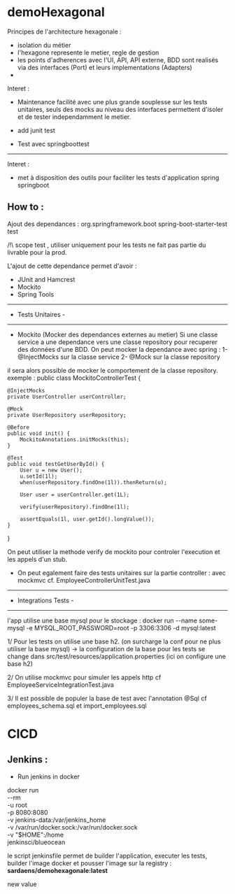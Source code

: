 # demoHexagonal
Principes de l'architecture hexagonale :
- isolation du métier
- l'hexagone represente le metier, regle de gestion
- les points d'adherences avec l'UI, API, API externe, BDD sont realisés via des interfaces (Port) et leurs implementations (Adapters)
-

Interet :
- Maintenance facilité avec une plus grande souplesse sur les tests unitaires, seuls des mocks au niveau des interfaces permettent d'isoler et de tester independamment le metier.


- add junit test


- Test avec springboottest
---------------------------
Interet :
- met à disposition des outils pour faciliter les tests d'application spring springboot


How to :
--------

Ajout des dependances :
<dependency>
    <groupId>org.springframework.boot</groupId>
    <artifactId>spring-boot-starter-test</artifactId>
    <scope>test</scope>
</dependency>

/!\ scope test , utiliser uniquement pour les tests ne fait pas partie du livrable pour la prod.

L'ajout de cette dependance permet d'avoir :
- JUnit and Hamcrest
- Mockito
- Spring Tools


-------------------
- Tests Unitaires -
-------------------

- Mockito (Mocker des dependances externes au metier)
Si une classe service a une dependance vers une classe repository pour recuperer des données d'une BDD.
On peut mocker la dependance avec spring :
  1- @InjectMocks sur la classe service
  2- @Mock sur la classe repository

il sera alors possible de mocker le comportement de la classe repository.
exemple :
public class MockitoControllerTest {

    @InjectMocks
    private UserController userController;

    @Mock
    private UserRepository userRepository;

    @Before
    public void init() {
        MockitoAnnotations.initMocks(this);
    }

    @Test
    public void testGetUserById() {
        User u = new User();
        u.setId(1l);
        when(userRepository.findOne(1l)).thenReturn(u);

        User user = userController.get(1L);

        verify(userRepository).findOne(1l);

        assertEquals(1l, user.getId().longValue());
    }
}

On peut utiliser la methode verify  de mockito pour controler l'execution et les appels d'un stub.

- On peut egalement faire des tests unitaires sur la partie controller :
avec mockmvc
cf. EmployeeControllerUnitTest.java



----------------------
- Integrations Tests -
----------------------

l'app utilise une base mysql pour le stockage :
 docker run --name some-mysql -e MYSQL_ROOT_PASSWORD=root -p 3306:3306 -d mysql:latest

1/ Pour les tests on utilise une base h2. (on surcharge la conf pour ne plus utiliser la base mysql)
 -> la configuration de la base pour les tests se change dans src/test/resources/application.properties (ici on configure une base h2)

2/ On utilise mockmvc pour simuler les appels http
cf EmployeeServiceIntegrationTest.java

3/ Il est possible de populer la base de test avec l'annotation @Sql
cf employees_schema.sql et import_employees.sql

# CICD

## Jenkins :
- Run jenkins in docker

docker run \
  --rm \
  -u root \
  -p 8080:8080 \
  -v jenkins-data:/var/jenkins_home \
  -v /var/run/docker.sock:/var/run/docker.sock \
  -v "$HOME":/home \
  jenkinsci/blueocean

le script jenkinsfile permet de builder l'application, executer les tests, builder l'image docker et pousser l'image sur la registry : **sardaens/demohexagonale:latest**

new value